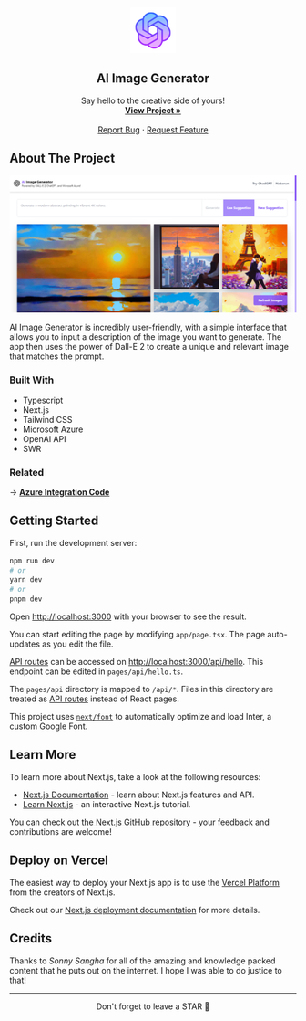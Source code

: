 <!-- PROJECT LOGO -->
<br />
<div align="center">
  <a href="https://nabarun.ai">
    <img src="./public/nabarun-ai.png" alt="Logo" width="80" height="80">
  </a>

  <h2 align="center">AI Image Generator</h2>

  <p align="center">
    Say hello to the creative side of yours!
    <br />
    <a href="https://nabarun.ai"><strong>View Project »</strong></a>
    <br />
    <br />
    <a href="https://github.com/nabarvn/ai-image-generator/issues">Report Bug</a>
    ·
    <a href="https://github.com/nabarvn/ai-image-generator/issues">Request Feature</a>
  </p>
</div>



<!-- ABOUT THE PROJECT -->
## About The Project

<div align="center">
  <img src="./public/screenshot.png" alt="Screenshot">
</div>

AI Image Generator is incredibly user-friendly, with a simple interface that allows you to input a description of the image you want to generate. The app then uses the power of Dall-E 2 to create a unique and relevant image that matches the prompt.



### Built With

* Typescript
* Next.js
* Tailwind CSS
* Microsoft Azure
* OpenAI API
* SWR



### Related

-> <a href="https://github.com/nabarvn/dall-e-function-app"><strong>Azure Integration Code</strong></a>



<!-- GETTING STARTED -->
## Getting Started

First, run the development server:

```bash
npm run dev
# or
yarn dev
# or
pnpm dev
```

Open [http://localhost:3000](http://localhost:3000) with your browser to see the result.

You can start editing the page by modifying `app/page.tsx`. The page auto-updates as you edit the file.

[API routes](https://nextjs.org/docs/api-routes/introduction) can be accessed on [http://localhost:3000/api/hello](http://localhost:3000/api/hello). This endpoint can be edited in `pages/api/hello.ts`.

The `pages/api` directory is mapped to `/api/*`. Files in this directory are treated as [API routes](https://nextjs.org/docs/api-routes/introduction) instead of React pages.

This project uses [`next/font`](https://nextjs.org/docs/basic-features/font-optimization) to automatically optimize and load Inter, a custom Google Font.



<!-- LEARN MORE -->
## Learn More

To learn more about Next.js, take a look at the following resources:

- [Next.js Documentation](https://nextjs.org/docs) - learn about Next.js features and API.
- [Learn Next.js](https://nextjs.org/learn) - an interactive Next.js tutorial.

You can check out [the Next.js GitHub repository](https://github.com/vercel/next.js/) - your feedback and contributions are welcome!



<!-- DEPLOY -->
## Deploy on Vercel

The easiest way to deploy your Next.js app is to use the [Vercel Platform](https://vercel.com/new?utm_medium=default-template&filter=next.js&utm_source=create-next-app&utm_campaign=create-next-app-readme) from the creators of Next.js.

Check out our [Next.js deployment documentation](https://nextjs.org/docs/deployment) for more details.



<!-- CREDITS -->
## Credits

Thanks to *Sonny Sangha* for all of the amazing and knowledge packed content that he puts out on the internet. I hope I was able to do justice to that!

<hr />

<div align="center">Don't forget to leave a STAR 🌟</div>
